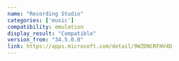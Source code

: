 ```yaml
---
name: "Recording Studio"
categories: ['music']
compatibility: emulation
display_result: "Compatible"
version_from: "34.5.0.0"
link: https://apps.microsoft.com/detail/9WZDNCRFHV4D
---
```

